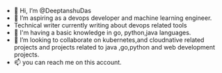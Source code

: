 - 👋 Hi, I’m @DeeptanshuDas
- 👀 I’m aspiring as a devops developer and machine learning engineer.
- Technical writer currently writing about devops related tools
- 🌱 I'm having a basic knowledge in go, python,java languages.
- 💞️ I’m looking to collaborate on kubernetes,and cloudnative related projects and projects related to java ,go,python and web development projects.
- 📫 you can reach me on this account.

<!---
DeeptanshuDas/DeeptanshuDas is a ✨ special ✨ repository because its `README.md` (this file) appears on your GitHub profile.
You can click the Preview link to take a look at your changes.
--->
